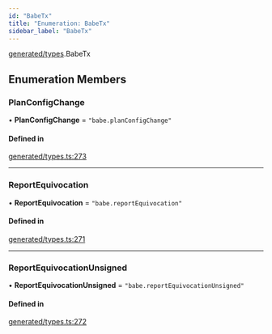 ```yaml
---
id: "BabeTx"
title: "Enumeration: BabeTx"
sidebar_label: "BabeTx"
---
```


[generated/types](../../../../modules/Generated/Types/Types.md).BabeTx

## Enumeration Members

### PlanConfigChange

• **PlanConfigChange** = ``"babe.planConfigChange"``

#### Defined in

[generated/types.ts:273](https://github.com/PolymeshAssociation/polymesh-sdk/blob/0dbd0ebd0/src/generated/types.ts#L273)

___

### ReportEquivocation

• **ReportEquivocation** = ``"babe.reportEquivocation"``

#### Defined in

[generated/types.ts:271](https://github.com/PolymeshAssociation/polymesh-sdk/blob/0dbd0ebd0/src/generated/types.ts#L271)

___

### ReportEquivocationUnsigned

• **ReportEquivocationUnsigned** = ``"babe.reportEquivocationUnsigned"``

#### Defined in

[generated/types.ts:272](https://github.com/PolymeshAssociation/polymesh-sdk/blob/0dbd0ebd0/src/generated/types.ts#L272)

